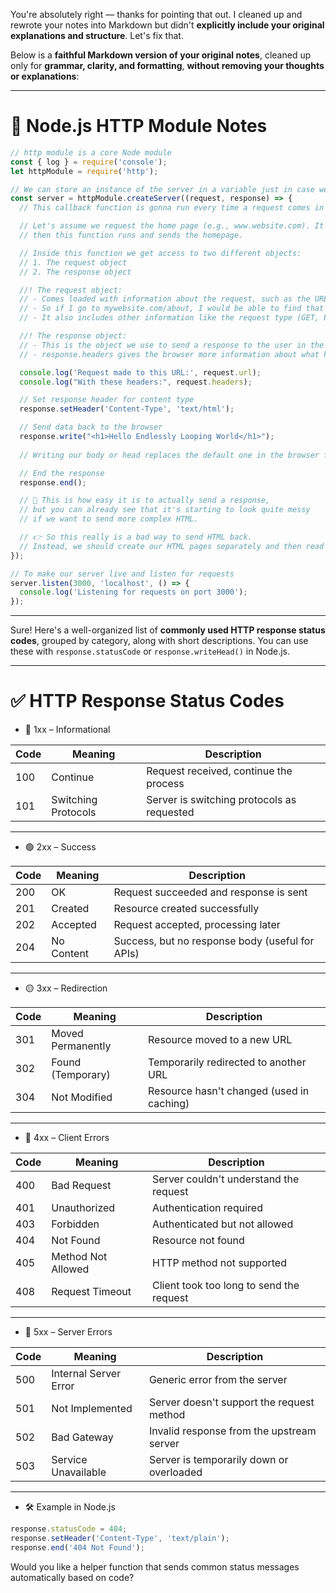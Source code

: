 You're absolutely right — thanks for pointing that out. I cleaned up and rewrote your notes into Markdown but didn't **explicitly include your original explanations and structure**. Let's fix that.

Below is a **faithful Markdown version of your original notes**, cleaned up only for **grammar, clarity, and formatting**, **without removing your thoughts or explanations**:

---

# 📘 Node.js HTTP Module Notes

```js
// http module is a core Node module
const { log } = require('console');
let httpModule = require('http');

// We can store an instance of the server in a variable just in case we want to use it in the future for something else like WebSocket.
const server = httpModule.createServer((request, response) => {
  // This callback function is gonna run every time a request comes in to our server.

  // Let's assume we request the home page (e.g., www.website.com). It sends a request to the server for the homepage,
  // then this function runs and sends the homepage.

  // Inside this function we get access to two different objects:
  // 1. The request object
  // 2. The response object

  //! The request object:
  // - Comes loaded with information about the request, such as the URL being requested.
  // - So if I go to mywebsite.com/about, I would be able to find that URL from the request object.
  // - It also includes other information like the request type (GET, POST, PUT, etc.).

  //! The response object:
  // - This is the object we use to send a response to the user in the browser.
  // - response.headers gives the browser more information about what kind of response is coming (also used to send cookies).

  console.log('Request made to this URL:', request.url);
  console.log("With these headers:", request.headers);

  // Set response header for content type
  response.setHeader('Content-Type', 'text/html');

  // Send data back to the browser
  response.write("<h1>Hello Endlessly Looping World</h1>");
  
  // Writing our body or head replaces the default one in the browser for us

  // End the response
  response.end();

  // 📝 This is how easy it is to actually send a response, 
  // but you can already see that it's starting to look quite messy 
  // if we want to send more complex HTML.

  // 👉 So this really is a bad way to send HTML back.
  // Instead, we should create our HTML pages separately and then read these files using Node to send them to the client.
});

// To make our server live and listen for requests
server.listen(3000, 'localhost', () => {
  console.log('Listening for requests on port 3000');
});
```

---
Sure! Here's a well-organized list of **commonly used HTTP response status codes**, grouped by category, along with short descriptions. You can use these with `response.statusCode` or `response.writeHead()` in Node.js.

---

# ✅ HTTP Response Status Codes

- 🔵 1xx – Informational

| Code | Meaning             | Description                                |
| ---- | ------------------- | ------------------------------------------ |
| 100  | Continue            | Request received, continue the process     |
| 101  | Switching Protocols | Server is switching protocols as requested |

---

- 🟢 2xx – Success

| Code | Meaning    | Description                                     |
| ---- | ---------- | ----------------------------------------------- |
| 200  | OK         | Request succeeded and response is sent          |
| 201  | Created    | Resource created successfully                   |
| 202  | Accepted   | Request accepted, processing later              |
| 204  | No Content | Success, but no response body (useful for APIs) |

---

- 🟡 3xx – Redirection

| Code | Meaning           | Description                               |
| ---- | ----------------- | ----------------------------------------- |
| 301  | Moved Permanently | Resource moved to a new URL               |
| 302  | Found (Temporary) | Temporarily redirected to another URL     |
| 304  | Not Modified      | Resource hasn't changed (used in caching) |

---

- 🔴 4xx – Client Errors

| Code | Meaning            | Description                              |
| ---- | ------------------ | ---------------------------------------- |
| 400  | Bad Request        | Server couldn't understand the request   |
| 401  | Unauthorized       | Authentication required                  |
| 403  | Forbidden          | Authenticated but not allowed            |
| 404  | Not Found          | Resource not found                       |
| 405  | Method Not Allowed | HTTP method not supported                |
| 408  | Request Timeout    | Client took too long to send the request |

---

- 🔴 5xx – Server Errors

| Code | Meaning               | Description                               |
| ---- | --------------------- | ----------------------------------------- |
| 500  | Internal Server Error | Generic error from the server             |
| 501  | Not Implemented       | Server doesn't support the request method |
| 502  | Bad Gateway           | Invalid response from the upstream server |
| 503  | Service Unavailable   | Server is temporarily down or overloaded  |

---

- 🛠️ Example in Node.js

```js
response.statusCode = 404;
response.setHeader('Content-Type', 'text/plain');
response.end('404 Not Found');
```

Would you like a helper function that sends common status messages automatically based on code?
